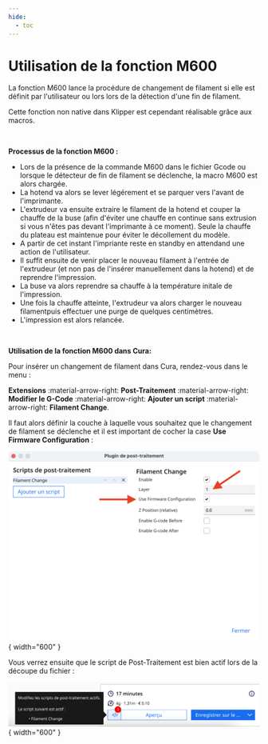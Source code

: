 ```yaml
---
hide:
  - toc
---
```


# Utilisation de la fonction M600

La fonction M600 lance la procédure de changement de filament si elle est définit par l'utilisateur ou lors lors de la détection d'une fin de filament.
<br />

Cette fonction non native dans Klipper est cependant réalisable grâce aux macros.

<br />

**Processus de la fonction M600 :**

  - Lors de la présence de la commande M600 dans le fichier Gcode ou lorsque le détecteur de fin de filament se déclenche, la macro M600 est alors chargée.
  - La hotend va alors se lever légérement et se parquer vers l'avant de l'imprimante.
  - L'extrudeur va ensuite extraire le filament de la hotend et couper la chauffe de la buse (afin d'éviter une chauffe en continue sans extrusion si vous n'êtes pas devant l'imprimante à ce moment). Seule la chauffe du plateau est maintenue pour éviter le décollement du modèle.
  - A partir de cet instant l'impriante reste en standby en attendand une action de l'utilisateur.
  - Il suffit ensuite de venir placer le nouveau filament à l'entrée de l'extrudeur (et non pas de l'insérer manuellement dans la hotend) et de reprendre l'impression.
  - La buse va alors reprendre sa chauffe à la température initale de l'impression.
  - Une fois la chauffe atteinte, l'extrudeur va alors charger le nouveau filamentpuis effectuer une purge de quelques centimètres.
  - L'impression est alors relancée.

<br />

**Utilisation de la fonction M600 dans Cura:**

Pour insérer un changement de filament dans Cura, rendez-vous dans le menu :

**Extensions** :material-arrow-right: **Post-Traitement** :material-arrow-right: **Modifier le G-Code** :material-arrow-right: **Ajouter un script** :material-arrow-right: **Filament Change**.
<br />

Il faut alors définir la couche à laquelle vous souhaitez que le changement de filament se déclenche et il est important de cocher la case **Use Firmware Configuration** :

![M600](../assets/img/calibrations/m600-1.png){ width="600" }

Vous verrez ensuite que le script de Post-Traitement est bien actif lors de la découpe du fichier :

![M600](../assets/img/calibrations/m600-2.png){ width="600" }

<br />
